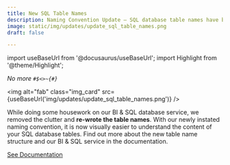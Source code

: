 ```yaml
---
title: New SQL Table Names
description: Naming Convention Update – SQL database table names have been renamed to make it even easier to work with the third-party Business Intelligence tools incorporated into Cotalker.
image: static/img/updates/update_sql_table_names.png
draft: false

---
```


import useBaseUrl from '@docusaurus/useBaseUrl'; 
import Highlight from '@theme/Highlight';


<div className="align-center">
<div class="card">
<div class="card__header">

<span className="hero__subtitle"><em>

No more `#$<>~{#}`

</em></span>

</div>
<div class="card__image">

<img alt="fab" class="img_card" src={useBaseUrl('img/updates/update_sql_table_names.png')} />
<br/>

</div>
<div class="card__body">

While doing some housework on our BI & SQL database service, we removed the clutter and **re-wrote the table names**. With our newly instated naming convention, it is now visually easier to understand the content of your SQL database tables. Find out more about the new table name structure and our BI & SQL service in the documentation. 

</div>
<div className="card__footer text-center align-padding-center">

<a className="button button--info button--block" href="/docs/documentation/sql_bi/model">See Documentation</a>
<br/>

</div>
</div>
</div>
